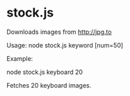 stock.js
========

Downloads images from http://jpg.to

Usage: node stock.js keyword [num=50]

Example:

node stock.js keyboard 20

Fetches 20 keyboard images.
